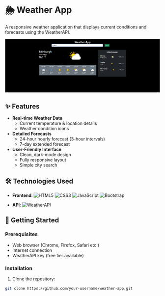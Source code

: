 # 🌦️ Weather App

A responsive weather application that displays current conditions and forecasts using the WeatherAPI.

![Weather App Screenshot](https://github.com/Thadkapally-Saikiran/WeatherApp/blob/main/WeatherApp.png) 

## ✨ Features

- **Real-time Weather Data**
  - Current temperature & location details
  - Weather condition icons
- **Detailed Forecasts**
  - 24-hour hourly forecast (3-hour intervals)
  - 7-day extended forecast
- **User-Friendly Interface**
  - Clean, dark-mode design
  - Fully responsive layout
  - Simple city search

## 🛠️ Technologies Used

- **Frontend**: 
  ![HTML5](https://img.shields.io/badge/-HTML5-E34F26?logo=html5&logoColor=white)
  ![CSS3](https://img.shields.io/badge/-CSS3-1572B6?logo=css3&logoColor=white)
  ![JavaScript](https://img.shields.io/badge/-JavaScript-F7DF1E?logo=javascript&logoColor=black)
  ![Bootstrap](https://img.shields.io/badge/-Bootstrap-7952B3?logo=bootstrap&logoColor=white)
  
- **API**: 
  ![WeatherAPI](https://img.shields.io/badge/-WeatherAPI-6DB33F?logo=openweathermap&logoColor=white)

## 🚀 Getting Started

### Prerequisites
- Web browser (Chrome, Firefox, Safari etc.)
- Internet connection
- WeatherAPI key (free tier available)

### Installation
1. Clone the repository:
```bash
git clone https://github.com/your-username/weather-app.git
